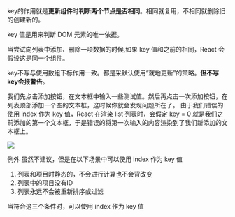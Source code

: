 key的作用就是**更新组件**时**判断两个节点是否相同**。相同就复用，不相同就删除旧的创建新的。

key 值是用来判断 DOM 元素的唯一依据。

当尝试向列表中添加、删除一项数据的时候,如果 key 值和之前的相同，React 会假设这是同一个组件。



key不写与使用数组下标作用一致。都是采默认使用“就地更新”的策略。**但不写key会报警告**。



我们先点击添加按钮，在文本框中输入一些测试值。然后再点击一次添加按钮，在列表顶部添加一个空的文本框，这时候你就会发现问题所在了。 由于我们错误的使用 index 作为 key 值，React 在渲染 list 列表时，会假定 key = 0 就是我们之前添加的第一个文本框，于是错误的将第一次输入的内容渲染到了我们新添加的文本框上。

![](https://upload-images.jianshu.io/upload_images/1634005-d62997884bc024d1.png?imageMogr2/auto-orient/strip|imageView2/2/w/1010/format/webp)

例外
虽然不建议，但是在以下场景中可以使用 index 作为 key 值

1. 列表和项目时静态的，不会进行计算也不会背改变
2. 列表中的项目没有ID
3. 列表永远不会被重新排序或过滤

当符合这三个条件时，可以使用 index 作为 key 值





